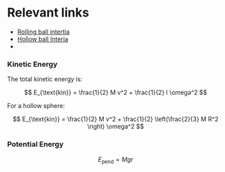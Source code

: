 # Relevant links

- [Rolling ball intertia](http://hyperphysics.phy-astr.gsu.edu/hbase/rotwe.html)
- [Hollow ball Interia](https://images.squarespace-cdn.com/content/v1/58757ed7f5e231cc32494a1b/1507333885709-Y85UDFNJZNJOU1YR52MJ/rotational+inertiaimg.jpg)
- []()

### Kinetic Energy

The total kinetic energy is:

$$
E_{\text{kin}} = \frac{1}{2} M v^2 + \frac{1}{2} I \omega^2
$$

For a hollow sphere:

$$
E_{\text{kin}} = \frac{1}{2} M v^2 + \frac{1}{2} \left(\frac{2}{3} M R^2 \right) \omega^2
$$

### Potential Energy

$$
E_{\text{pend}} = M g r
$$
